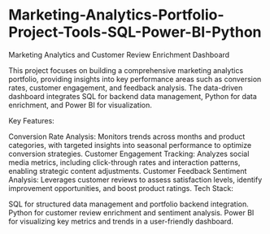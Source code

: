 # Marketing-Analytics-Portfolio-Project-Tools-SQL-Power-BI-Python
 Marketing Analytics and Customer Review Enrichment Dashboard

This project focuses on building a comprehensive marketing analytics portfolio, providing insights into key performance areas such as conversion rates, customer engagement, and feedback analysis. The data-driven dashboard integrates SQL for backend data management, Python for data enrichment, and Power BI for visualization.

Key Features:

Conversion Rate Analysis: Monitors trends across months and product categories, with targeted insights into seasonal performance to optimize conversion strategies.
Customer Engagement Tracking: Analyzes social media metrics, including click-through rates and interaction patterns, enabling strategic content adjustments.
Customer Feedback Sentiment Analysis: Leverages customer reviews to assess satisfaction levels, identify improvement opportunities, and boost product ratings.
Tech Stack:

SQL for structured data management and portfolio backend integration.
Python for customer review enrichment and sentiment analysis.
Power BI for visualizing key metrics and trends in a user-friendly dashboard.
